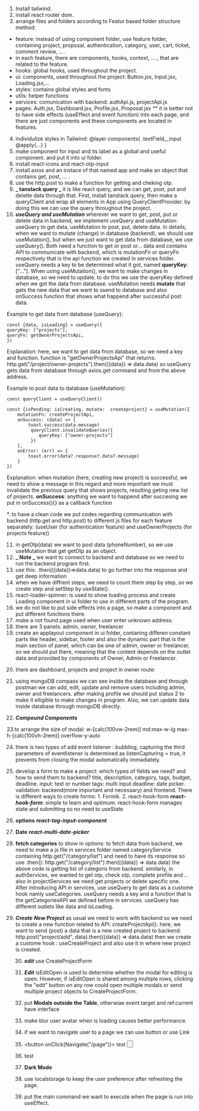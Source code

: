 1. Install tailwind.
2. install react router dom.
3. arrange files and folders according to Featur based folder structure method:

- feature: instead of using component folder, use feature folder, containing project, proposal, authentication, category, user, cart, ticket, comment review, ... .
- in each feature, there are components, hooks, context, ...., that are related to the feature.
- hooks: global hooks, used throughout the project.
- ui: components, used throughout the project: Button.jsx, Input.jsx, Loading.jsx,...
- styles: contains global styles and fonts
- utils: helper functions
- services: comunication with backend: authApi.js, projectApi.js
- pages: Auth.jsx, Dashboard.jsx, Profile.jsx, Proposal.jsx
  \*\* it is better not to have side effects (useEffect and event function) into each page, and there are just components and these components are located in features.

4. individulize styles in Tailwind: @layer components{ .textField\_\_input @apply{...} }
5. make component for input and its label as a global and useful component. and put it into ui folder.
6. install react-icons and react-otp-input
7. install axios and an instace of that named app and make an object that contains get, post, ... .
8. use the http.post to make a function for getting and cheking otp.
9. **_ tanstack query _** it is like react query, and we can get, post, put and delelte data through that.
   First, install tanstack query, then make a queryClient and wrap all elements in App using QueryClientProvider. by doing this we can use the query throughout the project.
10. **_useQuery and useMutation_** wherever we want to get, post, put or delete data in backend, we implement useQuery and useMutation: useQuery to get data, useMutation to post, put, delete data. In details, when we want to mutate (change) in database (backend), we should use useMutation(), but when we just want to get data from database, we use useQuery(). Both need a function to get or post or... data and contains API to communicate with backend, which is mutationFn or queryFn respectively that is the api function we created in services folder.
    useQuery needs a key to be determined what it got, named **queryKey**:["..."].
    When using useMutation(), we want to make changes in database, so we need to update. to do this we use the queryKey defined when we got the data from database.
    useMutation needs **mutate** that gets the new data that we want to ssend to database and also onSuccess function that shows what happend after successful post data.

Example to get data from database (useQuery):

    const {data, isLoading} = useQuery({
    queryKey: ["projects"],
    queryFn: getOwnerProjectsApi,
    })

Explanation: here, we want to get data from database, so we need a key and function.
function is "getOwnerProjectsApi" that returns:
http.get("/project/owner-projects").then(({data}) => data.data)
so useQuery gets data from database through axios.get command and from the above address.

Example to post data to database (useMutation):

    const queryClient = useQueryClient()

    const {isPending: isCreating, mutate:  createproject} = useMutation({
        mutationFn: createProjectApi,
        onSuccess: (data) => {
            toast.success(data.message)
             queryClient.invalidateQueries({
                queryKey: ["owner-projects"]
             })
        },
        onError: (err) => {
            toast.error(data?.response?.data?.message)
        }
    })

Explanation: when mutation (here, creating new project) is successful, we need to show a message in this regard and more important we must invalidate the previous query that shows projects, resulting geting new list of projects.
**onSuccess**: anything we want to happend after succesing we put in onSuccess(){} as a callback function

\*. to have a clean code we put codes regarding communication with backend (http.get and http.post) to different js files for each feature separately:
(useUser (for authentication feature) and useOwnerProjects (for projects feature))

11. in getOtp(data) we want to post data (phoneNumber), so we use useMutation that get getOtp as an object.
12. **_ Note _** we want to connect to backend and database so we need to run the backend program first.
13. use this: .then(({data})=>data.data) to go further into the response and get deep information
14. when we have diffrent steps, we need to count them step by step, so we create step and setStep by useState().
15. react-loader-spinner: is used to show loading process and create Loading component in ui folder to use in different parts of the program.
16. we do not like to put side effects into a page, so make a component and put different functions there.
17. make a not found page used when user enter unknown address.
18. there are 3 panels: admin, owner, freelancer
19. create an applayout component in ui folder, contaning differen constant parts like header, sidebar, footer and also the dynamic part that is the main section of panel, which can be one of admin, owner or freelancer, so we should put <Outlet/>
there, meaning that the content depends on the outlet data and provided by components of Owner, Admin or Freelancer.
<!--
<Route element={<AppLayout/>} >
    <Route path="/owner" element={<Owner/>} />
    <Route path="/admin" element={<Admin/>} />
    <Route path="/freelancer" element={<Freelancer/>} />
</Route>
-->
20. there are dashboard, projects and project in owner route:
<!--
<Route path="/owner" element={<AppLayout />}>
  <Route index element={<Navigate to="dashboard" replace/>} />
  <Route path="dashboard" element={<OwnerDashboard />} />
  <Route path="projects" element={<Projects/>} />
  <Route path="projects/:id" element={<Project/>} />
</Route>
-->
21. using mongoDB compass we can see inside the database and through postman we can add, edit, update and remove users including admin, owner and freelancers. after making profile we should put status 2 to make it elligible to make changes in program. Also, we can update data inside database through mongoDB directly.

22. **_Compound Components_**

23.to arrange the size of modal:
w-[calc(100vw-2rem)] md:max-w-lg max-h-[calc(100vh-2rem)] overflow-y-auto

24. there is two types of add event listener : bubbling, capturing
    the third parameters of eventlistener is determined as listenCapturing = true, it prevents from closing the modal automatically immadiately.

25. develop a form to make a project: which types of fields we need? and how to send them to backend?
    title, description, category, tags, budget, deadline.
    input: text or number
    tags: multi input
    deadline: date picker.
    validation: backend(more important and necessary) and frontend.
    There is different ways to create forms: 1. Formik. 2. react-hook-form
    **_react-hook-form_**: simple to learn and optimum.
    react-hook-form manages state and submitting so no need to useState

26. **options** **_react-tag-input-component_**
27. **Date** **_react-multi-date-picker_**
28. **fetch categories** to show in options: to fetch data from backend, we need to make a js file in services folder named categoryService containing http.get("/category/list") and need to have its response so use .then():
    http.get("/category/list").then(({data}) => data.data)
    the above code is getting list of categoris from backend.
    similarly, in authServices, we wanted to get otp, check otp, complete profile and ... also in projectServices we need get projects or delete specific one.
    After introducing API in services, use useQuery to get data as a custome hook namly useCategories. useQuery needs a key and a function that is the getCategoriesAPI we defined before in services. useQuery has different outlets like data and isLoading.

29. **_Create New Project_**
    as usual we need to work with backend so we need to create a new function related to API: createProjectApi(). here, we want to send (post) a data that is a new created project to backend: http.post("project/add", data).then(({data}) => data.data)
    then we create a custome hook : useCreateProject and also use it in where new project is created.

    30. **_edit_**
        use CreateProjectForm

    31. **_Edit_** isEditOpen is used to determine whether the modal for editing is open. However, if isEditOpen is shared among multiple rows, clicking the "edit" button on any row could open multiple modals or send multiple project objects to CreateProjectForm.

    32. put **Modals outside the Table**, otherwiae event.target and ref.current have interface

    33. make blur user avatar when is loading causes better performance.
    34. if we want to navigate user to a page we can use button or use Link
    35. <button onClick(Navigate("/page"))> test <button>
    36. <Link to="/page">test</Link>

    37. **Dark Mode**
    1. use localstorage to keep the user preference after refreshing the page.
    2. put the main command we want to execute when the page is run into useEffect.




